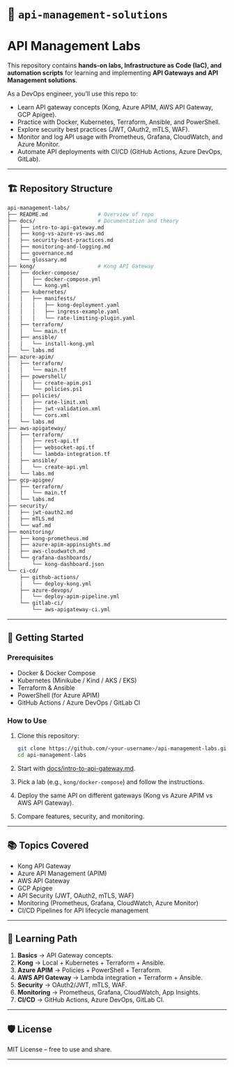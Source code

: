 # 📂 `api-management-solutions`


# API Management Labs

This repository contains **hands-on labs, Infrastructure as Code (IaC), and automation scripts** for learning and implementing **API Gateways and API Management solutions**.  

As a DevOps engineer, you’ll use this repo to:
- Learn API gateway concepts (Kong, Azure APIM, AWS API Gateway, GCP Apigee).
- Practice with Docker, Kubernetes, Terraform, Ansible, and PowerShell.
- Explore security best practices (JWT, OAuth2, mTLS, WAF).
- Monitor and log API usage with Prometheus, Grafana, CloudWatch, and Azure Monitor.
- Automate API deployments with CI/CD (GitHub Actions, Azure DevOps, GitLab).

---

## 🏗 Repository Structure

```bash
api-management-labs/
├── README.md                # Overview of repo
├── docs/                    # Documentation and theory
│   ├── intro-to-api-gateway.md
│   ├── kong-vs-azure-vs-aws.md
│   ├── security-best-practices.md
│   ├── monitoring-and-logging.md
│   ├── governance.md
│   └── glossary.md
├── kong/                    # Kong API Gateway
│   ├── docker-compose/
│   │   ├── docker-compose.yml
│   │   └── kong.yml
│   ├── kubernetes/
│   │   ├── manifests/
│   │   │   ├── kong-deployment.yaml
│   │   │   ├── ingress-example.yaml
│   │   │   └── rate-limiting-plugin.yaml
│   ├── terraform/
│   │   └── main.tf
│   ├── ansible/
│   │   └── install-kong.yml
│   └── labs.md
├── azure-apim/
│   ├── terraform/
│   │   └── main.tf
│   ├── powershell/
│   │   ├── create-apim.ps1
│   │   └── policies.ps1
│   ├── policies/
│   │   ├── rate-limit.xml
│   │   ├── jwt-validation.xml
│   │   └── cors.xml
│   └── labs.md
├── aws-apigateway/
│   ├── terraform/
│   │   ├── rest-api.tf
│   │   ├── websocket-api.tf
│   │   └── lambda-integration.tf
│   ├── ansible/
│   │   └── create-api.yml
│   └── labs.md
├── gcp-apigee/
│   ├── terraform/
│   │   └── main.tf
│   └── labs.md
├── security/
│   ├── jwt-oauth2.md
│   ├── mTLS.md
│   └── waf.md
├── monitoring/
│   ├── kong-prometheus.md
│   ├── azure-apim-appinsights.md
│   ├── aws-cloudwatch.md
│   └── grafana-dashboards/
│       └── kong-dashboard.json
└── ci-cd/
    ├── github-actions/
    │   └── deploy-kong.yml
    ├── azure-devops/
    │   └── deploy-apim-pipeline.yml
    └── gitlab-ci/
        └── aws-apigateway-ci.yml
```

---

## 🚀 Getting Started

### Prerequisites

* Docker & Docker Compose
* Kubernetes (Minikube / Kind / AKS / EKS)
* Terraform & Ansible
* PowerShell (for Azure APIM)
* GitHub Actions / Azure DevOps / GitLab CI

### How to Use

1. Clone this repository:

   ```bash
   git clone https://github.com/<your-username>/api-management-labs.git
   cd api-management-labs
   ```

2. Start with [docs/intro-to-api-gateway.md](docs/intro-to-api-gateway.md).

3. Pick a lab (e.g., `kong/docker-compose`) and follow the instructions.

4. Deploy the same API on different gateways (Kong vs Azure APIM vs AWS API Gateway).

5. Compare features, security, and monitoring.

---

## 📚 Topics Covered

* Kong API Gateway
* Azure API Management (APIM)
* AWS API Gateway
* GCP Apigee
* API Security (JWT, OAuth2, mTLS, WAF)
* Monitoring (Prometheus, Grafana, CloudWatch, Azure Monitor)
* CI/CD Pipelines for API lifecycle management

---

## 📖 Learning Path

1. **Basics** → API Gateway concepts.
2. **Kong** → Local + Kubernetes + Terraform + Ansible.
3. **Azure APIM** → Policies + PowerShell + Terraform.
4. **AWS API Gateway** → Lambda integration + Terraform + Ansible.
5. **Security** → OAuth2/JWT, mTLS, WAF.
6. **Monitoring** → Prometheus, Grafana, CloudWatch, App Insights.
7. **CI/CD** → GitHub Actions, Azure DevOps, GitLab CI.

---

## 🛡 License

MIT License – free to use and share.



---


